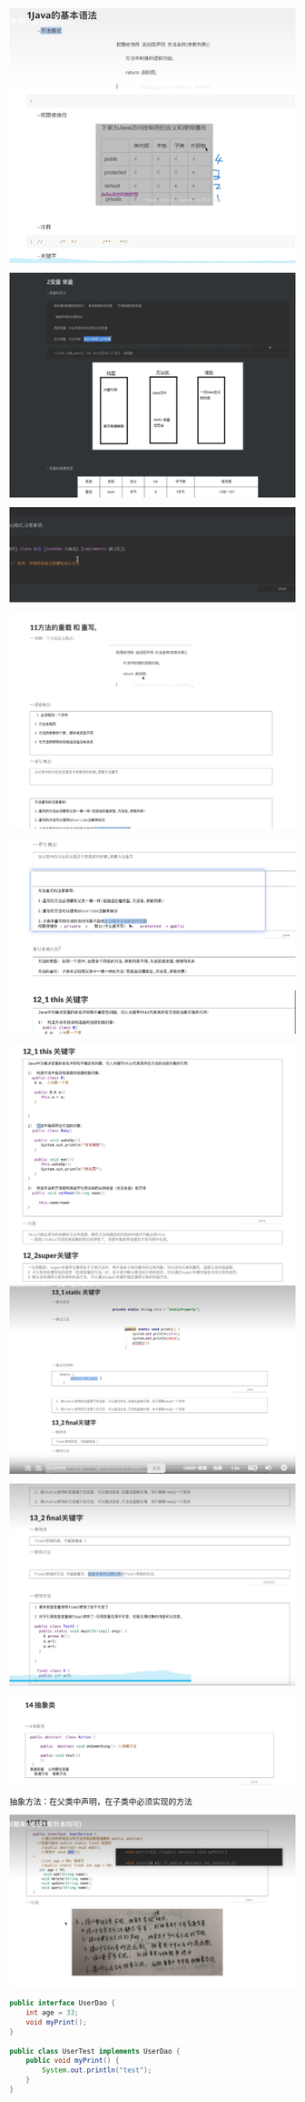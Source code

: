 ![image-20231102031526560](assets/image-20231102031526560.png)

![image-20231102031534965](assets/image-20231102031534965.png)

![image-20231102031546307](assets/image-20231102031546307.png)

![image-20231102031552051](assets/image-20231102031552051.png)

![image-20231102031600260](assets/image-20231102031600260.png)

![image-20231102031607985](assets/image-20231102031607985.png)![image-20231102032113755](assets/image-20231102032113755.png)

![image-20231102032303941](assets/image-20231102032303941.png)

![image-20231102032846159](assets/image-20231102032846159.png)

抽象方法：在父类中声明，在子类中必须实现的方法

![image-20231102033605373](assets/image-20231102033605373.png)

```java
public interface UserDao {
    int age = 33;
    void myPrint();
}

public class UserTest implements UserDao {
    public void myPrint() {
        System.out.println("test");
    }
}
```

